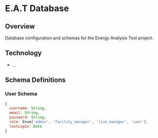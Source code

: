 # E.A.T Database

## Overview
Database configuration and schemas for the Energy Analysis Tool project.

## Technology
- ...

## Schema Definitions

### User Schema
```javascript
{
  username: String,
  email: String,
  password: String,
  role: Enum['admin', 'facility_manager', 'line_manager', 'user'],
  lastLogin: Date
}
```


